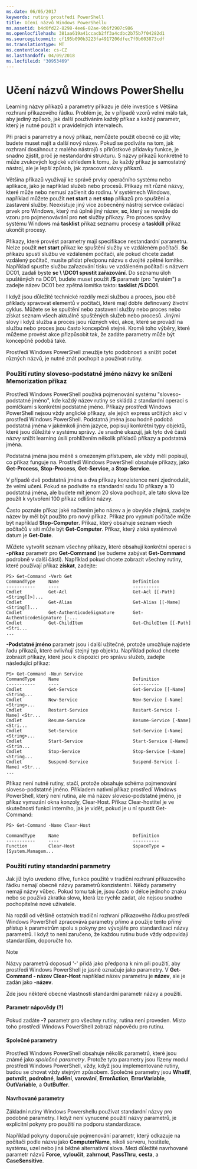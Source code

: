 ```yaml
---
ms.date: 06/05/2017
keywords: rutiny prostředí PowerShell
title: Učení názvů Windows PowerShellu
ms.assetid: b4d0fd22-8298-4ee6-82ae-9b6f2907c986
ms.openlocfilehash: 381aa619a41ccacb2ff3a4cdbc2b75b7f04282d1
ms.sourcegitcommit: cf195b090b3223fa4917206dfec7f0b603873cdf
ms.translationtype: MT
ms.contentlocale: cs-CZ
ms.lasthandoff: 04/09/2018
ms.locfileid: "30953469"
---
```

# <a name="learning-windows-powershell-names"></a>Učení názvů Windows PowerShellu
Learning názvy příkazů a parametry příkazu je déle investice s Většina rozhraní příkazového řádku. Problém je, že v případě vzorů velmi málo tak, aby jediný způsob, jak další používáním každý příkaz a každý parametr, který je nutné použít v pravidelných intervalech.

Při práci s parametry a nový příkaz, nemůžete použít obecně co již víte; budete muset najít a další nový název. Pokud se podíváte na tom, jak rozhraní dosáhnout z malého nástrojů s přírůstkové přídavky funkce, je snadno zjistit, proč je nestandardní strukturu. S názvy příkazů konkrétně to může zvukových logické vzhledem k tomu, že každý příkaz je samostatný nástroj, ale je lepší způsob, jak zpracovat názvy příkazů.

Většina příkazů využívají ke správě prvky operačního systému nebo aplikace, jako je například služeb nebo procesů. Příkazy mít různé názvy, které může nebo nemusí začlenit do rodinu. V systémech Windows, například můžete použít **net start** a **net stop** příkazů pro spuštění a zastavení služby. Neexistuje jiný více zobecněný nástroj service ovládací prvek pro Windows, který má úplně jiný název, **sc**, který se nevejde do vzoru pro pojmenovávání pro **net** služby příkazy. Pro proces správy systému Windows má **tasklist** příkaz seznamu procesy a **taskkill** příkaz ukončit procesy.

Příkazy, které provést parametry mají specifikace nestandardní parametru. Nelze použít **net start** příkaz ke spuštění služby ve vzdáleném počítači. **Sc** příkazu spustí službu ve vzdáleném počítači, ale pokud chcete zadat vzdálený počítač, musíte přidat předponu názvu s dvojité zpětné lomítko. Například spusťte službu zařazování tisku ve vzdáleném počítači s názvem DC01, zadali byste **sc \\ \\DC01 spustit zařazování**. Do seznamu úloh spuštěných na DC01, budete muset použít **/S** parametr (pro "systém") a zadejte název DC01 bez zpětná lomítka takto: **tasklist /S DC01**.

I když jsou důležité technické rozdíly mezi službou a proces, jsou obě příklady spravovat elementů v počítači, které mají dobře definovaný životní cyklus. Můžete se ke spuštění nebo zastavení služby nebo proces nebo získat seznam všech aktuálně spuštěných služeb nebo procesů. Jinými slovy i když služba a proces jsou různých věcí, akce, které se provádí na službu nebo proces jsou často koncepčně stejné. Kromě toho výběry, které můžeme provést akce přizpůsobit tak, že zadáte parametry může být koncepčně podobá také.

Prostředí Windows PowerShell zneužije tyto podobnosti a snížit počet různých názvů, je nutné znát pochopit a používat rutiny.

### <a name="cmdlets-use-verb-noun-names-to-reduce-command-memorization"></a>Použití rutiny sloveso-podstatné jméno názvy ke snížení Memorization příkaz
Prostředí Windows PowerShell používá pojmenování systému "sloveso-podstatné jméno", kde každý název rutiny se skládá z standardní operaci s pomlčkami s konkrétní podstatné jméno. Příkazy prostředí Windows PowerShell nejsou vždy anglické příkazy, ale jejich express určitých akcí v prostředí Windows PowerShell. Podstatná jména jsou hodně podobá podstatná jména v jakémkoli jiném jazyce, popisují konkrétní typy objektů, které jsou důležité v systému správy. Je snadné ukazují, jak tyto dvě části názvy snížit learning úsilí prohlížením několik příkladů příkazy a podstatná jména.

Podstatná jména jsou méně s omezeným přístupem, ale vždy měli popisují, co příkaz funguje na. Prostředí Windows PowerShell obsahuje příkazy, jako **Get-Process**, **Stop-Process**, **Get-Service**, a **Stop-Service**.

V případě dvě podstatná jména a dva příkazy konzistence není zjednodušit, že velmi učení. Pokud se podíváte na standardní sadu 10 příkazy a 10 podstatná jména, ale budete mít jenom 20 slova pochopit, ale tato slova lze použít k vytvoření 100 příkaz odlišné názvy.

Často poznáte příkaz jaké načtením jeho název a je obvykle zřejmá, zadejte název by měl být použito pro nový příkaz. Příkaz pro vypnutí počítače může být například **Stop-Computer**. Příkaz, který obsahuje seznam všech počítačů v síti může být **Get-Computer**. Příkaz, který získá systémové datum je **Get-Date**.

Můžete vytvořit seznam všechny příkazy, které obsahují konkrétní operaci s **-příkaz** parametr pro **Get-Command** (se budeme zabývat **Get-Command** podrobně v další části). Například pokud chcete zobrazit všechny rutiny, které používají příkaz **získat**, zadejte:

```
PS> Get-Command -Verb Get
CommandType     Name                            Definition
-----------     ----                            ----------
Cmdlet          Get-Acl                         Get-Acl [[-Path] <String[]>]...
Cmdlet          Get-Alias                       Get-Alias [[-Name] <String[]...
Cmdlet          Get-AuthenticodeSignature       Get-AuthenticodeSignature [-...
Cmdlet          Get-ChildItem                   Get-ChildItem [[-Path] <Stri...
...
```

**-Podstatné jméno** parametr jsou i další užitečné, protože umožňuje najdete řadu příkazů, které ovlivňují stejný typ objektu. Například pokud chcete zobrazit příkazy, které jsou k dispozici pro správu služeb, zadejte následující příkaz:

```
PS> Get-Command -Noun Service
CommandType     Name                            Definition
-----------     ----                            ----------
Cmdlet          Get-Service                     Get-Service [[-Name] <String...
Cmdlet          New-Service                     New-Service [-Name] <String>...
Cmdlet          Restart-Service                 Restart-Service [-Name] <Str...
Cmdlet          Resume-Service                  Resume-Service [-Name] <Stri...
Cmdlet          Set-Service                     Set-Service [-Name] <String>...
Cmdlet          Start-Service                   Start-Service [-Name] <Strin...
Cmdlet          Stop-Service                    Stop-Service [-Name] <String...
Cmdlet          Suspend-Service                 Suspend-Service [-Name] <Str...
...
```

Příkaz není nutně rutiny, stačí, protože obsahuje schéma pojmenování sloveso-podstatné jméno. Příkladem nativní příkaz prostředí Windows PowerShell, který není rutina, ale má název sloveso-podstatné jméno, je příkaz vymazání okna konzoly, Clear-Host. Příkaz Clear-hostitel je ve skutečnosti funkci interního, jak je vidět, pokud je u ní spustit Get-Command:

```
PS> Get-Command -Name Clear-Host

CommandType     Name                            Definition
-----------     ----                            ----------
Function        Clear-Host                      $spaceType = [System.Managem...
```

### <a name="cmdlets-use-standard-parameters"></a>Použití rutiny standardní parametry
Jak již bylo uvedeno dříve, funkce použité v tradiční rozhraní příkazového řádku nemají obecně názvy parametrů konzistentní. Někdy parametry nemají názvy vůbec. Pokud tomu tak je, jsou často o délce jednoho znaku nebo se používá zkratka slova, která lze rychle zadat, ale nejsou snadno pochopitelné nové uživatele.

Na rozdíl od většině ostatních tradiční rozhraní příkazového řádku prostředí Windows PowerShell zpracovává parametry přímo a použije tento přímý přístup k parametrům spolu s pokyny pro vývojáře pro standardizaci názvy parametrů. I když to není zaručeno, že každou rutinu bude vždy odpovídají standardům, doporučte ho.

> [!NOTE]
> Názvy parametrů doposud '-' přidá jako předpona k nim při použití, aby prostředí Windows PowerShell je jasně označuje jako parametry. V **Get-Command - název Clear-Host** například název parametru je **název**, ale je zadán jako -**název**.

Zde jsou některé obecné vlastnosti standardní parametr názvy a použití.

#### <a name="the-help-parameter-"></a>Parametr nápovědy (?)
Pokud zadáte **-?** parametr pro všechny rutiny, rutina není proveden. Místo toho prostředí Windows PowerShell zobrazí nápovědu pro rutinu.

#### <a name="common-parameters"></a>Společné parametry
Prostředí Windows PowerShell obsahuje několik parametrů, které jsou známé jako *společné parametry*. Protože tyto parametry jsou řízeny modul prostředí Windows PowerShell, vždy, když jsou implementované rutiny, budou se chovat vždy stejným způsobem. Společné parametry jsou **WhatIf**, **potvrdit**, **podrobné**, **ladění**, **varování**, **ErrorAction**, **ErrorVariable**, **OutVariable**, a **OutBuffer**.

#### <a name="suggested-parameters"></a>Navrhované parametry
Základní rutiny Windows Powershellu používat standardní názvy pro podobné parametry. I když není vynucené použití názvy parametrů, je explicitní pokyny pro použití na podporu standardizace.

Například pokyny doporučuje pojmenování parametr, který odkazuje na počítači podle názvu jako **ComputerName**, nikoli serveru, hostitele, systému, uzel nebo jiná běžné alternativní slova. Mezi důležité navrhované parametr názvů **Force**, **vyloučit**, **zahrnout**, **PassThru**, **cesta**, a **CaseSensitive**.